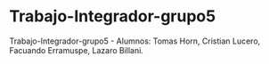 # Trabajo-Integrador-grupo5
Trabajo-Integrador-grupo5 - Alumnos: Tomas Horn, Cristian Lucero, Facuando Erramuspe, Lazaro Billani.
